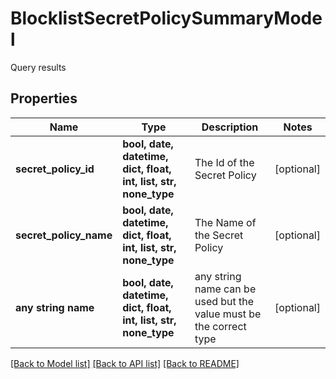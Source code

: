 # BlocklistSecretPolicySummaryModel

Query results

## Properties
Name | Type | Description | Notes
------------ | ------------- | ------------- | -------------
**secret_policy_id** | **bool, date, datetime, dict, float, int, list, str, none_type** | The Id of the Secret Policy | [optional] 
**secret_policy_name** | **bool, date, datetime, dict, float, int, list, str, none_type** | The Name of the Secret Policy | [optional] 
**any string name** | **bool, date, datetime, dict, float, int, list, str, none_type** | any string name can be used but the value must be the correct type | [optional]

[[Back to Model list]](../README.md#documentation-for-models) [[Back to API list]](../README.md#documentation-for-api-endpoints) [[Back to README]](../README.md)


